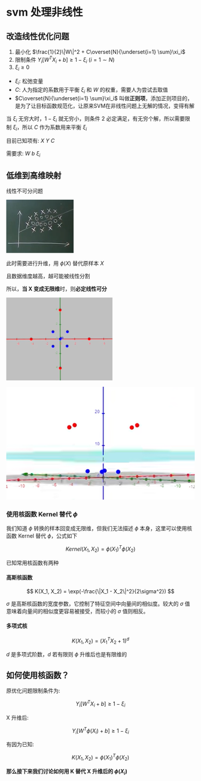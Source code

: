 # svm 处理非线性

## 改造线性优化问题

1. 最小化 $\frac{1}{2}\|W\|^2 + C\overset{N}{\underset{i=1} \sum}\xi_i$
2. 限制条件 $Y_i[W^TX_i + b] \geq 1 - \xi_i$ $(i=1 \sim N)$
3. $\xi_i \geq 0$

- $\xi_i$: 松弛变量
- $C$: 人为指定的系数用于平衡 $\xi_i$ 和 $W$ 的权重，需要人为尝试去取值
- $C\overset{N}{\underset{i=1} \sum}\xi_i$ 叫做**正则项**，添加正则项目的，是为了让目标函数规范化，让原来SVM在非线性问题上无解的情况，变得有解

当 $\xi_i$ 无穷大时，$1 - \xi_i$ 就无穷小，则条件 2 必定满足，有无穷个解，所以需要限制 $\xi_i$，所以 $C$ 作为系数用来平衡 $\xi_i$

目前已知项有: $X$ $Y$ $C$

需要求: $W$ $b$ $\xi_i$

## 低维到高维映射

线性不可分问题

![](md-img/svm处理非线性_2024-08-01-14-29-29.png)

此时需要进行升维，用 $\phi(X)$ 替代原样本 $X$

且数据维度越高，越可能被线性分割

所以，**当 X 变成无限维**时，则**必定线性可分**

![](md-img/svm处理非线性_2024-08-01-14-39-20.png)

![](md-img/svm处理非线性_2024-08-01-14-39-02.png)

### 使用核函数 Kernel 替代 $\phi$

我们知道 $\phi$ 转换的样本回变成无限维，但我们无法描述 $\phi$ 本身，这里可以使用核函数 Kernel 替代 $\phi$，公式如下

$$
Kernel(X_1, X_2) = \phi(X_1)^T\phi(X_2)
$$

已知常用核函数有两种

#### 高斯核函数

$$
K(X_1, X_2) = \exp(-\frac{\|X_1 - X_2\|^2}{2\sigma^2})
$$

$\sigma$ 是高斯核函数的宽度参数，它控制了特征空间中向量间的相似度。较大的 $\sigma$ 值意味着向量间的相似度更容易被接受，而较小的 $\sigma$ 值则相反。

#### 多项式核

$$
K(X_1, X_2) = (X_1^TX_2 + 1)^d
$$

$d$ 是多项式阶数，$d$ 若有限则 $\phi$ 升维后也是有限维的

## 如何使用核函数？

原优化问题限制条件为:

$$
Y_i[W^TX_i + b] \geq 1 - \xi_i
$$

X 升维后:

$$
Y_i[W^T\phi(X_i) + b] \geq 1 - \xi_i
$$

有因为已知:

$$
K(X_1, X_2) = \phi(X_1)^T\phi(X_2)
$$

**那么接下来我们讨论如何用 K 替代 X 升维后的 $\phi(X_i)$**